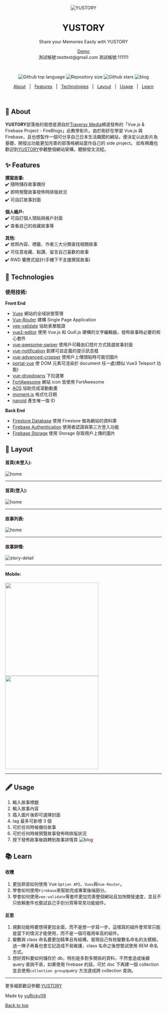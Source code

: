 <div align="center" id="top"> 
  <img src="https://firebasestorage.googleapis.com/v0/b/yustory-ded59.appspot.com/o/other%2Freadme-header.png?alt=media&token=06874354-e8e1-4c9f-a9b7-36223238c187" alt="YUSTORY" />
</div>

<div align="center">
  <h1>YUSTORY</h1>
  <p>Share your Memories Easily with YUSTORY</p>
  <a href="https://yustory-ded59.firebaseapp.com/">Demo</a>
  <div>
  <span>測試帳號:testtest@gmail.com</span>
  <span>測試帳號:111111</span>
  </div>
</div>

&#xa0;

<p align="center">
  <img alt="Github top language" src="https://img.shields.io/github/languages/top/yuRicky09/YuStory?color=56BEB8">

  <img alt="Repository size" src="https://img.shields.io/github/repo-size/yuRicky09/YuStory?color=lightgrey">

  <img alt="Github stars" src="https://img.shields.io/github/stars/yuRicky09/YuStory?color=yellow" />

  <img alt="blog" src="https://img.shields.io/badge/YUSTORY-BLOG-blue">
</p>

<p align="center">
  <a href="#dart-about">About</a> &#xa0; | &#xa0; 
  <a href="#sparkles-features">Features</a> &#xa0; | &#xa0;
  <a href="#rocket-technologies">Technologies</a> &#xa0; | &#xa0;
  <a href="#art-layout">Layout</a> &#xa0; | &#xa0;
  <a href="#fountain_pen-usage">Usage</a> &#xa0; | &#xa0;
  <a href="#books-learn">Learn</a>
</p>

<br>

## :dart: About

**YUSTORY**部落格的發想是源自於<a href="https://www.youtube.com/watch?v=ISv22NNL-aE&t=869s&ab_channel=TraversyMedia" target="_blank">Traversy Media</a>頻道發佈的「Vue.js & Firebase Project - FireBlogs」此教學影片。由於剛好在學習 Vue.js 與 Firebase，且也想製作一個可分享自己日本生活趣聞的網站，便決定以此影片為基礎，開發出功能更加完善的部落格網站當作自己的 side project。
如有興趣也歡迎到<a href="https://yustory-ded59.firebaseapp.com/" target="_blank">YUSTORY</a>參觀整個網站架構，體驗發文流程。

## :sparkles: Features

**撰寫故事:** <br>
:heavy_check_mark: 隨時儲存故事備份 <br>
:heavy_check_mark: 即時預覽故事發佈時排版狀況 <br>
:heavy_check_mark: 可自訂故事封面 <br>

**個人帳戶:** <br>
:heavy_check_mark: 可自訂個人頭貼與帳戶封面 <br>
:heavy_check_mark: 查看自己的收藏故事等 <br>

**其他:** <br>
:heavy_check_mark: 依照內容、標籤、作者三大分類查找相關故事 <br>
:heavy_check_mark: 可任意收藏、點讚、留言自己喜歡的故事 <br>
:heavy_check_mark: RWD 響應式設計(手機下不支援撰寫故事) <br>

## :rocket: Technologies

### 使用技術:

**Front End**

- [Vuex](https://vuex.vuejs.org/guide/) 網站的全域狀態管理
- [Vue-Router](https://router.vuejs.org/) 建構 Single Page Application
- [vee-validate](https://vee-validate.logaretm.com/v3) 協助表單驗證
- [vue2-editor](https://www.vue2editor.com/) 使用 Vue.js 和 Quill.js 建構的文字編輯器，發佈故事時必要的核心套件
- [vue-awesome-swiper](https://www.npmjs.com/package/vue-awesome-swiper) 使用戶可藉由幻燈片方式挑選故事封面
- [vue-notification](http://vue-notification.yev.io/) 創建可自定義的提示訊息框
- [vue-advanced-cropper](https://norserium.github.io/vue-advanced-cropper/) 使用戶上傳頭貼時可裁切圖片
- [portal-vue](https://portal-vue.linusb.org/) 使 DOM 元素可渲染於 document 任一處(類似 Vue3 Teleport 功能)
- [vue-dropdowns](https://github.com/mikerodham/vue-dropdowns) 下拉選單
- [FortAwesome](https://github.com/FortAwesome/vue-fontawesome) 網站 icon 皆使用 FortAwesome
- [AOS](https://michalsnik.github.io/aos/) 協助完成滾動動畫
- [moment.js](https://momentjs.com/) 格式化日期
- [nanoid](https://www.npmjs.com/package/nanoid) 產生唯一值 ID

**Back End**

- [Firestore Database](https://firebase.google.com/docs/firestore/quickstart) 使用 Firestore 做為網站的資料庫
- [Firebase Authentication](https://firebase.google.com/docs/auth/web/start) 使用者認證與第三方登入功能
- [Firebase Storage](https://firebase.google.com/docs/storage/web/start) 使用 Storage 存取用戶上傳的圖片

## :art: Layout

#### 首頁(未登入):

<img alt="home" src="https://firebasestorage.googleapis.com/v0/b/yustory-ded59.appspot.com/o/other%2Fhome.png?alt=media&token=1db41f81-b225-4744-916c-ac6dc3f6b408">

---

#### 首頁(登入):

<img alt="home" src="https://firebasestorage.googleapis.com/v0/b/yustory-ded59.appspot.com/o/other%2Fhome.gif?alt=media&token=266004ac-8f0d-469f-af9e-245d0ca8a6b5">

---

#### 故事列表:

<img alt="home" src="https://firebasestorage.googleapis.com/v0/b/yustory-ded59.appspot.com/o/other%2Fstories.gif?alt=media&token=2174dd59-bebc-4497-a6a3-d3ebc4a17c0e">

---

#### 故事詳情:

<img alt="story-detail" src="https://firebasestorage.googleapis.com/v0/b/yustory-ded59.appspot.com/o/other%2Fdetail.gif?alt=media&token=f80ec7bf-8073-4db2-a97c-e072e137bb69">

---

#### Mobile:

<p float="left">
  <img src="https://firebasestorage.googleapis.com/v0/b/yustory-ded59.appspot.com/o/other%2Fmobile1.gif?alt=media&token=c7909011-831c-4749-98a3-8292d0ea9007" width="300" />
  
  <img src="https://firebasestorage.googleapis.com/v0/b/yustory-ded59.appspot.com/o/other%2Fmobile2.gif?alt=media&token=e56728c8-bf36-4f05-8576-704b07343d93" width="300" />
</p>

---

## :fountain_pen: Usage

1. 輸入故事標題
2. 輸入故事內容
3. 插入圖片後即可選擇封面
4. tag 最多可新增 3 個
5. 可於任何時候備份故事
6. 可於任何時候預覽故事發佈時排版狀況
7. 按下發佈故事後跳轉到故事詳情頁
   <img alt="blog" src="https://firebasestorage.googleapis.com/v0/b/yustory-ded59.appspot.com/o/other%2Fusage.gif?alt=media&token=7897fb34-6cad-4b4f-94a7-d1dbfd80cbc8">

## :books: Learn

#### 收穫

1. 更加熟習如何使用 Vue `Option API`、`Vuex`與`Vue-Router`。
2. 學會如何使用`Firebase`來幫助完成專案後端部分。
3. 學會如何使用`vee-validate`等套件更加完善整個網站且加快開發速度，並且不只依賴套件也嘗試自己手刻分頁等常見功能組件。

#### 反思

1. 規劃功能時要想得更加全面，而不是想一步寫一步，這樣寫的組件會常常只能是當下的情況才能使用，而不是一個可複用率高的組件。
2. 變數與 class 命名要更加精準且有結構，發現自己有些變數名命名的太模糊，過一陣子再看也會忘記造成不易維護，class 名命之後想嘗試使用 BEM 命名方式。
3. 想好資料要如何儲存於 db，特別是多對多關係的資料，不然會造成後續 query 查詢不易，如果使用 firebase 的話，可於 doc 下再建一個 collection 並且使用`collection group`query 方法達成跨 collection 查詢。

---

更多細節歡迎參觀:<a href="https://yustory-ded59.firebaseapp.com/" target="_blank">YUSTORY</a>

Made by <a href="https://github.com/yuRicky09" 
target="_blank">yuRicky09</a>

<a href="#top">Back to top</a>

